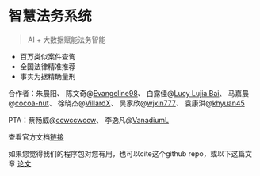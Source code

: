 # 智慧法务系统
> AI + 大数据赋能法务智能

- 百万类似案件查询
- 全国法律精准推荐
- 事实为据精确量刑

合作者：朱晨阳、
陈文奇@[Evangeline98](https://github.com/Evangeline98)、
白露佳@[Lucy Lujia Bai](https://github.com/Lujia-Bai)、
马嘉晨@[cocoa-nut](https://github.com/cocoa-nut)、
徐晓杰@[VillardX](https://github.com/VillardX)、
吴家欣@[wjxin777](https://github.com/wjxin777)、
袁康洪@[khyuan45](https://github.com/khyuan45)

PTA：蔡畅威@[ccwccwccw](https://github.com/ccwccwccw)、
李逸凡@[VanadiumL](https://github.com/VanadiumL)

查看官方文档[链接](https://chenyangzhu.github.io/sufelaw2019/)

如果您觉得我们的程序包对您有用，也可以cite这个github repo，或以下这篇文章
[论文](https://github.com/chenyangzhu/chenyangzhu.github.io/raw/master/docs/%E6%99%BA%E8%83%BD%E6%B3%95%E5%8A%A1%E7%B3%BB%E7%BB%9F%EF%BC%9A%E4%BA%BA%E5%B7%A5%E6%99%BA%E8%83%BD%E4%B8%BA%E5%BE%8B%E5%B8%88%E5%88%9B%E9%80%A0%E4%BB%B7%E5%80%BC.pdf)
